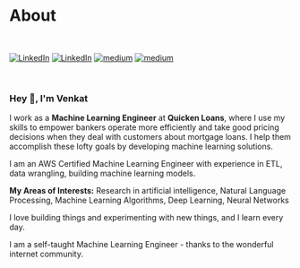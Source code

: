 # About
<br/>

[![LinkedIn](https://img.shields.io/badge/Email-blue?style=for-the-badge&amp;logo=gmail)](kvincloud@gmail.com)
[![LinkedIn](https://img.shields.io/badge/LinkedIn-blue?style=for-the-badge&amp;logo=linkedin)](https://www.linkedin.com/in/venkatkollimarla/)
[![medium](https://img.shields.io/badge/GitHub-yellow?style=for-the-badge&amp;logo=github)](https://github.com/venkatkollimarla)
[![medium](https://img.shields.io/badge/Twitter-green?style=for-the-badge&amp;logo=Twitter)](https://twitter.com/kvincloud59)


<br/>

### Hey 👋, I'm Venkat

I work as a **Machine Learning Engineer** at **Quicken Loans**, where I use my skills to empower bankers operate more efficiently and take good pricing decisions when they deal with customers about mortgage loans.
I help them accomplish these lofty goals by developing machine learning solutions.

I am an AWS Certified Machine Learning Engineer with experience in ETL, data wrangling, building machine learning models.

**My Areas of Interests:** Research in artificial intelligence, Natural Language Processing, Machine Learning Algorithms, Deep Learning, Neural Networks

I love building things and experimenting with new things, and I learn every day.

I am a self-taught Machine Learning Engineer - thanks to the wonderful internet community.
